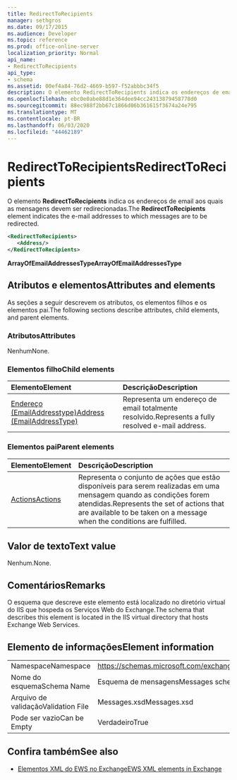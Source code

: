 ```yaml
---
title: RedirectToRecipients
manager: sethgros
ms.date: 09/17/2015
ms.audience: Developer
ms.topic: reference
ms.prod: office-online-server
localization_priority: Normal
api_name:
- RedirectToRecipients
api_type:
- schema
ms.assetid: 00ef4a84-76d2-4669-b597-f52abbbc34f5
description: O elemento RedirectToRecipients indica os endereços de email aos quais as mensagens devem ser redirecionadas.
ms.openlocfilehash: ebc0e0abe88d1e364dee94cc24313879458778d0
ms.sourcegitcommit: 88ec988f2bb67c1866d06b361615f3674a24e795
ms.translationtype: MT
ms.contentlocale: pt-BR
ms.lasthandoff: 06/03/2020
ms.locfileid: "44462189"
---
```

# <a name="redirecttorecipients"></a><span data-ttu-id="78bd9-103">RedirectToRecipients</span><span class="sxs-lookup"><span data-stu-id="78bd9-103">RedirectToRecipients</span></span>

<span data-ttu-id="78bd9-104">O elemento **RedirectToRecipients** indica os endereços de email aos quais as mensagens devem ser redirecionadas.</span><span class="sxs-lookup"><span data-stu-id="78bd9-104">The **RedirectToRecipients** element indicates the e-mail addresses to which messages are to be redirected.</span></span> 
  
```XML
<RedirectToRecipients>
   <Address/>
</RedirectToRecipients>
```

 <span data-ttu-id="78bd9-105">**ArrayOfEmailAddressesType**</span><span class="sxs-lookup"><span data-stu-id="78bd9-105">**ArrayOfEmailAddressesType**</span></span>
## <a name="attributes-and-elements"></a><span data-ttu-id="78bd9-106">Atributos e elementos</span><span class="sxs-lookup"><span data-stu-id="78bd9-106">Attributes and elements</span></span>

<span data-ttu-id="78bd9-107">As seções a seguir descrevem os atributos, os elementos filhos e os elementos pai.</span><span class="sxs-lookup"><span data-stu-id="78bd9-107">The following sections describe attributes, child elements, and parent elements.</span></span>
  
### <a name="attributes"></a><span data-ttu-id="78bd9-108">Atributos</span><span class="sxs-lookup"><span data-stu-id="78bd9-108">Attributes</span></span>

<span data-ttu-id="78bd9-109">Nenhum</span><span class="sxs-lookup"><span data-stu-id="78bd9-109">None.</span></span>
  
### <a name="child-elements"></a><span data-ttu-id="78bd9-110">Elementos filho</span><span class="sxs-lookup"><span data-stu-id="78bd9-110">Child elements</span></span>

|<span data-ttu-id="78bd9-111">**Elemento**</span><span class="sxs-lookup"><span data-stu-id="78bd9-111">**Element**</span></span>|<span data-ttu-id="78bd9-112">**Descrição**</span><span class="sxs-lookup"><span data-stu-id="78bd9-112">**Description**</span></span>|
|:-----|:-----|
|[<span data-ttu-id="78bd9-113">Endereço (EmailAddresstype)</span><span class="sxs-lookup"><span data-stu-id="78bd9-113">Address (EmailAddressType)</span></span>](address-emailaddresstype.md) <br/> |<span data-ttu-id="78bd9-114">Representa um endereço de email totalmente resolvido.</span><span class="sxs-lookup"><span data-stu-id="78bd9-114">Represents a fully resolved e-mail address.</span></span>  <br/> |
   
### <a name="parent-elements"></a><span data-ttu-id="78bd9-115">Elementos pai</span><span class="sxs-lookup"><span data-stu-id="78bd9-115">Parent elements</span></span>

|<span data-ttu-id="78bd9-116">**Elemento**</span><span class="sxs-lookup"><span data-stu-id="78bd9-116">**Element**</span></span>|<span data-ttu-id="78bd9-117">**Descrição**</span><span class="sxs-lookup"><span data-stu-id="78bd9-117">**Description**</span></span>|
|:-----|:-----|
|[<span data-ttu-id="78bd9-118">Actions</span><span class="sxs-lookup"><span data-stu-id="78bd9-118">Actions</span></span>](actions.md) <br/> |<span data-ttu-id="78bd9-119">Representa o conjunto de ações que estão disponíveis para serem realizadas em uma mensagem quando as condições forem atendidas.</span><span class="sxs-lookup"><span data-stu-id="78bd9-119">Represents the set of actions that are available to be taken on a message when the conditions are fulfilled.</span></span>  <br/> |
   
## <a name="text-value"></a><span data-ttu-id="78bd9-120">Valor de texto</span><span class="sxs-lookup"><span data-stu-id="78bd9-120">Text value</span></span>

<span data-ttu-id="78bd9-121">Nenhum.</span><span class="sxs-lookup"><span data-stu-id="78bd9-121">None.</span></span>
  
## <a name="remarks"></a><span data-ttu-id="78bd9-122">Comentários</span><span class="sxs-lookup"><span data-stu-id="78bd9-122">Remarks</span></span>

<span data-ttu-id="78bd9-123">O esquema que descreve este elemento está localizado no diretório virtual do IIS que hospeda os Serviços Web do Exchange.</span><span class="sxs-lookup"><span data-stu-id="78bd9-123">The schema that describes this element is located in the IIS virtual directory that hosts Exchange Web Services.</span></span>
  
## <a name="element-information"></a><span data-ttu-id="78bd9-124">Elemento de informações</span><span class="sxs-lookup"><span data-stu-id="78bd9-124">Element information</span></span>

|||
|:-----|:-----|
|<span data-ttu-id="78bd9-125">Namespace</span><span class="sxs-lookup"><span data-stu-id="78bd9-125">Namespace</span></span>  <br/> |https://schemas.microsoft.com/exchange/services/2006/messages  <br/> |
|<span data-ttu-id="78bd9-126">Nome do esquema</span><span class="sxs-lookup"><span data-stu-id="78bd9-126">Schema Name</span></span>  <br/> |<span data-ttu-id="78bd9-127">Esquema de mensagens</span><span class="sxs-lookup"><span data-stu-id="78bd9-127">Messages schema</span></span>  <br/> |
|<span data-ttu-id="78bd9-128">Arquivo de validação</span><span class="sxs-lookup"><span data-stu-id="78bd9-128">Validation File</span></span>  <br/> |<span data-ttu-id="78bd9-129">Messages.xsd</span><span class="sxs-lookup"><span data-stu-id="78bd9-129">Messages.xsd</span></span>  <br/> |
|<span data-ttu-id="78bd9-130">Pode ser vazio</span><span class="sxs-lookup"><span data-stu-id="78bd9-130">Can be Empty</span></span>  <br/> |<span data-ttu-id="78bd9-131">Verdadeiro</span><span class="sxs-lookup"><span data-stu-id="78bd9-131">True</span></span>  <br/> |
   
## <a name="see-also"></a><span data-ttu-id="78bd9-132">Confira também</span><span class="sxs-lookup"><span data-stu-id="78bd9-132">See also</span></span>



- [<span data-ttu-id="78bd9-133">Elementos XML do EWS no Exchange</span><span class="sxs-lookup"><span data-stu-id="78bd9-133">EWS XML elements in Exchange</span></span>](ews-xml-elements-in-exchange.md)

